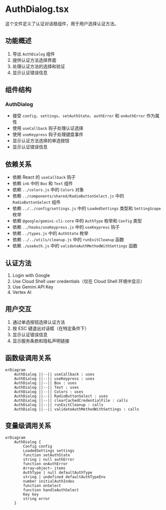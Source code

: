 # AuthDialog.tsx

这个文件定义了认证对话框组件，用于用户选择认证方法。

## 功能概述

1. 导出 `AuthDialog` 组件
2. 提供认证方法选择界面
3. 处理认证方法的选择和验证
4. 显示认证错误信息

## 组件结构

### AuthDialog
- 接受 `config`、`settings`、`setAuthState`、`authError` 和 `onAuthError` 作为属性
- 使用 `useCallback` 钩子处理认证选择
- 使用 `useKeypress` 钩子处理键盘事件
- 显示认证方法选择的单选按钮
- 显示认证错误信息

## 依赖关系

- 依赖 React 的 `useCallback` 钩子
- 依赖 `ink` 中的 `Box` 和 `Text` 组件
- 依赖 `../colors.js` 中的 `Colors` 对象
- 依赖 `../components/shared/RadioButtonSelect.js` 中的 `RadioButtonSelect` 组件
- 依赖 `../../config/settings.js` 中的 `LoadedSettings` 类型和 `SettingScope` 枚举
- 依赖 `@google/gemini-cli-core` 中的 `AuthType` 枚举和 `Config` 类型
- 依赖 `../hooks/useKeypress.js` 中的 `useKeypress` 钩子
- 依赖 `../types.js` 中的 `AuthState` 枚举
- 依赖 `../../utils/cleanup.js` 中的 `runExitCleanup` 函数
- 依赖 `./useAuth.js` 中的 `validateAuthMethodWithSettings` 函数

## 认证方法

1. Login with Google
2. Use Cloud Shell user credentials（仅在 Cloud Shell 环境中显示）
3. Use Gemini API Key
4. Vertex AI

## 用户交互

1. 通过单选按钮选择认证方法
2. 按 ESC 键退出对话框（在特定条件下）
3. 显示认证错误信息
4. 显示服务条款和隐私声明链接

## 函数级调用关系

```mermaid
erDiagram
    AuthDialog ||--|| useCallback : uses
    AuthDialog ||--|| useKeypress : uses
    AuthDialog ||--|| Box : uses
    AuthDialog ||--|| Text : uses
    AuthDialog ||--|| Colors : uses
    AuthDialog ||--|| RadioButtonSelect : uses
    AuthDialog ||--|| clearCachedCredentialFile : calls
    AuthDialog ||--|| runExitCleanup : calls
    AuthDialog ||--|| validateAuthMethodWithSettings : calls
```

## 变量级调用关系

```mermaid
erDiagram
    AuthDialog {
        Config config
        LoadedSettings settings
        function setAuthState
        string | null authError
        function onAuthError
        Array~object~ items
        AuthType | null defaultAuthType
        string | undefined defaultAuthTypeEnv
        number initialAuthIndex
        function onSelect
        function handleAuthSelect
        Key key
        string error
    }
```